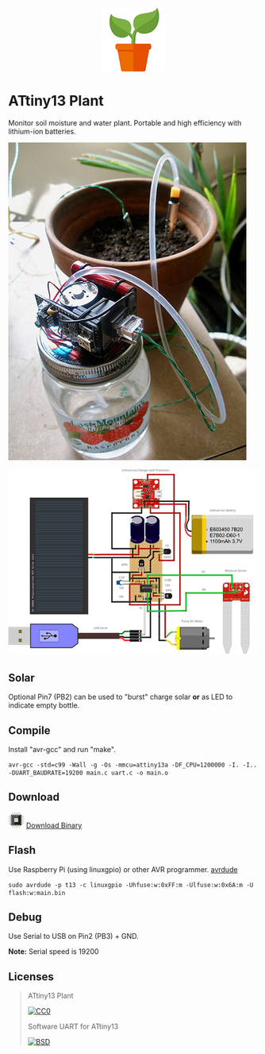 <p align="center"><img src="img/icon.png?raw=true"></p>

# ATtiny13 Plant

Monitor soil moisture and water plant. Portable and high efficiency with lithium-ion batteries.

![Photo](img/photo.jpg?raw=true)

![Screenshot](img/main.png?raw=true)

## Solar

Optional Pin7 (PB2) can be used to "burst" charge solar **or** as LED to indicate empty bottle.

## Compile

Install "avr-gcc" and run "make".
```
avr-gcc -std=c99 -Wall -g -Os -mmcu=attiny13a -DF_CPU=1200000 -I. -I.. -DUART_BAUDRATE=19200 main.c uart.c -o main.o
```

## Download

![ATTiny13](img/attiny.png?raw=true) [Download Binary](../../releases/download/1.0/ATTiny13.Plant.zip)


## Flash

Use Raspberry Pi (using linuxgpio) or other AVR programmer.
[avrdude](http://download.savannah.gnu.org/releases/avrdude/)
```
sudo avrdude -p t13 -c linuxgpio -Uhfuse:w:0xFF:m -Ulfuse:w:0x6A:m -U flash:w:main.bin
```

## Debug

Use Serial to USB on Pin2 (PB3) + GND.

**Note:** Serial speed is 19200

## Licenses

> ATtiny13 Plant
>
> [![CC0](http://i.creativecommons.org/l/zero/1.0/88x31.png)](https://creativecommons.org/publicdomain/zero/1.0/)
>
> Software UART for ATtiny13
>
> [![BSD](https://upload.wikimedia.org/wikipedia/commons/thumb/b/bf/License_icon-bsd.svg/38px-License_icon-bsd.svg.png)](https://opensource.org/licenses/BSD-2-Clause)